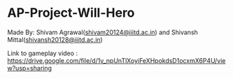 # AP-Project-Will-Hero

Made By: Shivam Agrawal(shivam20124@iiitd.ac.in) and Shivansh Mittal(shivansh20128@iiitd.ac.in)

Link to gameplay video : https://drive.google.com/file/d/1v_npUnTlXoyiFeXHpokdsD1ocxmX6P4U/view?usp=sharing
